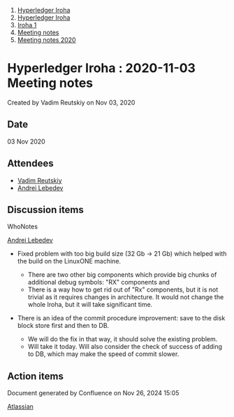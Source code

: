 1. [Hyperledger Iroha](index.html)
2. [Hyperledger Iroha](Hyperledger-Iroha_20873224.html)
3. [Iroha 1](Iroha-1_21015959.html)
4. [Meeting notes](Meeting-notes_21016018.html)
5. [Meeting notes 2020](Meeting-notes-2020_21016022.html)

# Hyperledger Iroha : 2020-11-03 Meeting notes

Created by Vadim Reutskiy on Nov 03, 2020

## Date

03 Nov 2020

## Attendees

- [Vadim Reutskiy](https://lf-hyperledger.atlassian.net/wiki/people/5b8d04b72786fb2bf79a7405?ref=confluence)
- [Andrei Lebedev](https://lf-hyperledger.atlassian.net/wiki/people/557058:c02f1b3d-42e6-4519-ba84-2d0476dccbc9?ref=confluence)

## Discussion items

WhoNotes

[Andrei Lebedev](https://lf-hyperledger.atlassian.net/wiki/people/557058:c02f1b3d-42e6-4519-ba84-2d0476dccbc9?ref=confluence)

- Fixed problem with too big build size (32 Gb → 21 Gb) which helped with the build on the LinuxONE machine.
  
  - There are two other big components which provide big chunks of additional debug symbols: "RX" components and
  - There is a way how to get rid out of "Rx" components, but it is not trivial as it requires changes in architecture. It would not change the whole Iroha, but it will take significant time.
- There is an idea of the commit procedure improvement: save to the disk block store first and then to DB.
  
  - We will do the fix in that way, it should solve the existing problem.
  - Will take it today. Will also consider the check of success of adding to DB, which may make the speed of commit slower.

## Action items

Document generated by Confluence on Nov 26, 2024 15:05

[Atlassian](http://www.atlassian.com/)
